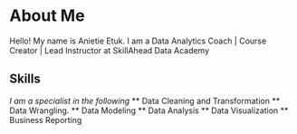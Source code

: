 # About Me
Hello! My name is Anietie Etuk. I am a Data Analytics Coach | Course Creator | Lead Instructor at SkillAhead Data Academy

## Skills
*I am a specialist in the following*
** Data Cleaning and Transformation
** Data Wrangling.
** Data Modeling
** Data Analysis
** Data Visualization
** Business Reporting
